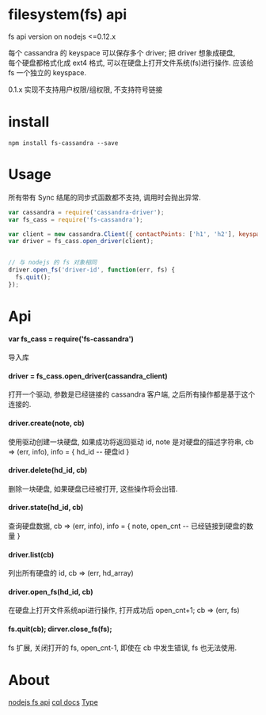 # filesystem(fs) api

fs api version on nodejs <=0.12.x

每个 cassandra 的 keyspace 可以保存多个 driver; 把 driver 想象成硬盘,  
每个硬盘都格式化成 ext4 格式, 可以在硬盘上打开文件系统(fs)进行操作.
应该给 fs 一个独立的 keyspace.

0.1.x 实现不支持用户权限/组权限, 不支持符号链接


# install

`npm install fs-cassandra --save`


# Usage

所有带有 Sync 结尾的同步式函数都不支持, 调用时会抛出异常.

```js
var cassandra = require('cassandra-driver');
var fs_cass = require('fs-cassandra');

var client = new cassandra.Client({ contactPoints: ['h1', 'h2'], keyspace: 'ks1'});
var driver = fs_cass.open_driver(client);


// 与 nodejs 的 fs 对象相同
driver.open_fs('driver-id', function(err, fs) {
  fs.quit();
});
```

# Api

#### var fs_cass = require('fs-cassandra')

  导入库

#### driver = fs_cass.open_driver(cassandra_client)

  打开一个驱动, 参数是已经链接的 cassandra 客户端, 之后所有操作都是基于这个连接的.

#### driver.create(note, cb)

  使用驱动创建一块硬盘, 如果成功将返回驱动 id, note 是对硬盘的描述字符串,
  cb => (err, info), info = { hd_id -- 硬盘id }

#### driver.delete(hd_id, cb)

  删除一块硬盘, 如果硬盘已经被打开, 这些操作将会出错.

#### driver.state(hd_id, cb)

  查询硬盘数据, cb => (err, info),
  info = { note, open_cnt -- 已经链接到硬盘的数量 }

#### driver.list(cb)

  列出所有硬盘的 id, cb => (err, hd_array)

#### driver.open_fs(hd_id, cb)

  在硬盘上打开文件系统api进行操作, 打开成功后 open_cnt+1; cb => (err, fs)

#### fs.quit(cb); dirver.close_fs(fs);

  fs 扩展, 关闭打开的 fs, open_cnt-1, 即使在 cb 中发生错误, fs 也无法使用.


# About

[nodejs fs api](https://nodejs.org/dist/latest-v0.12.x/docs/api/fs.html)
[cql docs](http://cassandra.apache.org/doc/latest/cql/index.html)
[Type](http://datastax.github.io/nodejs-driver/features/datatypes/)
